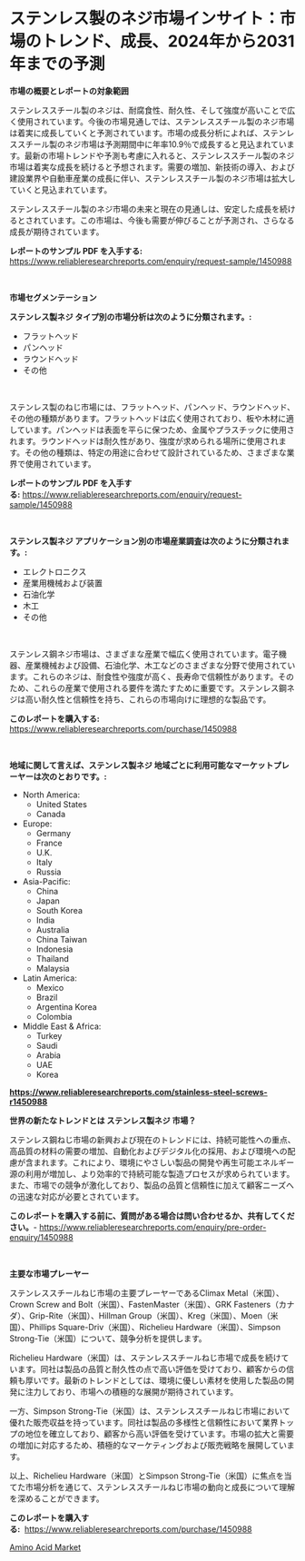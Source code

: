 <p><h1>ステンレス製のネジ市場インサイト：市場のトレンド、成長、2024年から2031年までの予測</h1></p><p><strong>市場の概要とレポートの対象範囲</strong></p>
<p><p>ステンレススチール製のネジは、耐腐食性、耐久性、そして強度が高いことで広く使用されています。今後の市場見通しでは、ステンレススチール製のネジ市場は着実に成長していくと予測されています。市場の成長分析によれば、ステンレススチール製のネジ市場は予測期間中に年率10.9％で成長すると見込まれています。最新の市場トレンドや予測も考慮に入れると、ステンレススチール製のネジ市場は着実な成長を続けると予想されます。需要の増加、新技術の導入、および建設業界や自動車産業の成長に伴い、ステンレススチール製のネジ市場は拡大していくと見込まれています。</p><p>ステンレススチール製のネジ市場の未来と現在の見通しは、安定した成長を続けるとされています。この市場は、今後も需要が伸びることが予測され、さらなる成長が期待されています。</p></p>
<p><strong>レポートのサンプル PDF を入手する:</strong> <a href="https://www.reliableresearchreports.com/enquiry/request-sample/1450988">https://www.reliableresearchreports.com/enquiry/request-sample/1450988</a></p>
<p>&nbsp;</p>
<p><strong>市場セグメンテーション</strong></p>
<p><strong>ステンレス製ネジ タイプ別の市場分析は次のように分類されます。:</strong></p>
<p><ul><li>フラットヘッド</li><li>パンヘッド</li><li>ラウンドヘッド</li><li>その他</li></ul></p>
<p>&nbsp;</p>
<p><p>ステンレス製のねじ市場には、フラットヘッド、パンヘッド、ラウンドヘッド、その他の種類があります。フラットヘッドは広く使用されており、板や木材に適しています。パンヘッドは表面を平らに保つため、金属やプラスチックに使用されます。ラウンドヘッドは耐久性があり、強度が求められる場所に使用されます。その他の種類は、特定の用途に合わせて設計されているため、さまざまな業界で使用されています。</p></p>
<p><strong>レポートのサンプル PDF を入手する:</strong>&nbsp;<a href="https://www.reliableresearchreports.com/enquiry/request-sample/1450988">https://www.reliableresearchreports.com/enquiry/request-sample/1450988</a></p>
<p>&nbsp;</p>
<p><strong> ステンレス製ネジ アプリケーション別の市場産業調査は次のように分類されます。:</strong></p>
<p><ul><li>エレクトロニクス</li><li>産業用機械および装置</li><li>石油化学</li><li>木工</li><li>その他</li></ul></p>
<p>&nbsp;</p>
<p><p>ステンレス鋼ネジ市場は、さまざまな産業で幅広く使用されています。電子機器、産業機械および設備、石油化学、木工などのさまざまな分野で使用されています。これらのネジは、耐食性や強度が高く、長寿命で信頼性があります。そのため、これらの産業で使用される要件を満たすために重要です。ステンレス鋼ネジは高い耐久性と信頼性を持ち、これらの市場向けに理想的な製品です。</p></p>
<p><strong>このレポートを購入する:</strong>&nbsp; <a href="https://www.reliableresearchreports.com/purchase/1450988">https://www.reliableresearchreports.com/purchase/1450988</a></p>
<p>&nbsp;</p>
<p><strong>地域に関して言えば、ステンレス製ネジ 地域ごとに利用可能なマーケットプレーヤーは次のとおりです。:</strong></p>
<p><ul>
    <li>
        North America:
        <ul>
            <li>United States</li>
            <li>Canada</li>
        </ul>
    </li>
    <li>
        Europe:
        <ul>
            <li>Germany</li>
            <li>France</li>
            <li>U.K.</li>
            <li>Italy</li>
            <li>Russia</li>
        </ul>
    </li>
    <li>
        Asia-Pacific:
        <ul>
            <li>China</li>
            <li>Japan</li>
            <li>South Korea</li>
            <li>India</li>
            <li>Australia</li>
            <li>China Taiwan</li>
            <li>Indonesia</li>
            <li>Thailand</li>
            <li>Malaysia</li>
        </ul>
    </li>
    <li>
        Latin America:
        <ul>
            <li>Mexico</li>
            <li>Brazil</li>
            <li>Argentina Korea</li>
            <li>Colombia</li>
        </ul>
    </li>
    <li>
        Middle East & Africa:
        <ul>
            <li>Turkey</li>
            <li>Saudi</li>
            <li>Arabia</li>
            <li>UAE</li>
            <li>Korea</li>
        </ul>
    </li>
    </ul></p>
<p><strong><a href="https://www.reliableresearchreports.com/stainless-steel-screws-r1450988">https://www.reliableresearchreports.com/stainless-steel-screws-r1450988</a></strong>&nbsp;</p>
<p><strong>世界の新たなトレンドとは ステンレス製ネジ 市場？</strong></p>
<p><p>ステンレス鋼ねじ市場の新興および現在のトレンドには、持続可能性への重点、高品質の材料の需要の増加、自動化およびデジタル化の採用、および環境への配慮が含まれます。これにより、環境にやさしい製品の開発や再生可能エネルギー源の利用が増加し、より効率的で持続可能な製造プロセスが求められています。また、市場での競争が激化しており、製品の品質と信頼性に加えて顧客ニーズへの迅速な対応が必要とされています。</p></p>
<p><strong>このレポートを購入する前に、質問がある場合は問い合わせるか、共有してください。</strong>- <a href="https://www.reliableresearchreports.com/enquiry/pre-order-enquiry/1450988">https://www.reliableresearchreports.com/enquiry/pre-order-enquiry/1450988</a></p>
<p>&nbsp;</p>
<p><strong>主要な市場プレーヤー</strong></p>
<p><p>ステンレススチールねじ市場の主要プレーヤーであるClimax Metal（米国）、Crown Screw and Bolt（米国）、FastenMaster（米国）、GRK Fasteners（カナダ）、Grip-Rite（米国）、Hillman Group（米国）、Kreg（米国）、Moen（米国）、Phillips Square-Driv（米国）、Richelieu Hardware（米国）、Simpson Strong-Tie（米国）について、競争分析を提供します。</p><p>Richelieu Hardware（米国）は、ステンレススチールねじ市場で成長を続けています。同社は製品の品質と耐久性の点で高い評価を受けており、顧客からの信頼も厚いです。最新のトレンドとしては、環境に優しい素材を使用した製品の開発に注力しており、市場への積極的な展開が期待されています。</p><p>一方、Simpson Strong-Tie（米国）は、ステンレススチールねじ市場において優れた販売収益を持っています。同社は製品の多様性と信頼性において業界トップの地位を確立しており、顧客から高い評価を受けています。市場の拡大と需要の増加に対応するため、積極的なマーケティングおよび販売戦略を展開しています。</p><p>以上、Richelieu Hardware（米国）とSimpson Strong-Tie（米国）に焦点を当てた市場分析を通じて、ステンレススチールねじ市場の動向と成長について理解を深めることができます。</p></p>
<p><strong>このレポートを購入する:</strong>&nbsp;&nbsp;<a href="https://www.reliableresearchreports.com/purchase/1450988">https://www.reliableresearchreports.com/purchase/1450988</a></p>
<p><p><a href="https://eight-handstand-8fb.notion.site/Amino-Acid-Market-Dynamics-2024-2031-Also-about-Its-Market-Trends-Projections-and-Opportunities-4bf762738307468ab0373bbf0eee3d68">Amino Acid Market</a></p></p>